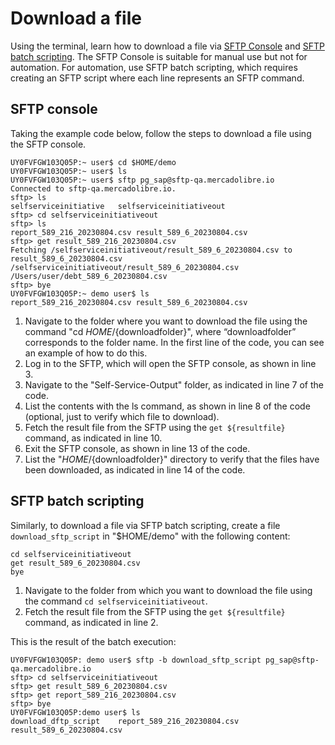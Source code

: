 # Download a file

Using the terminal, learn how to download a file via [SFTP Console](/developers/es/docs/links-and-debts/integration-configuration/download#bookmark_consola_sftp) and [SFTP batch scripting](/developers/es/docs/links-and-debts/integration-configuration/download#bookmark_sftp_batch_scripting). The SFTP Console is suitable for manual use but not for automation. For automation, use SFTP batch scripting, which requires creating an SFTP script where each line represents an SFTP command.

## SFTP console

Taking the example code below, follow the steps to download a file using the SFTP console.

```terminal
UY0FVFGW103Q05P:~ user$ cd $HOME/demo
UY0FVFGW103Q05P:~ user$ ls
UY0FVFGW103Q05P:~ user$ sftp pg_sap@sftp-qa.mercadolibre.io
Connected to sftp-qa.mercadolibre.io.
sftp> ls
selfserviceinitiative	selfserviceinitiativeout
sftp> cd selfserviceinitiativeout
sftp> ls
report_589_216_20230804.csv	result_589_6_20230804.csv
sftp> get result_589_216_20230804.csv
Fetching /selfserviceinitiativeout/result_589_6_20230804.csv to result_589_6_20230804.csv
/selfserviceinitiativeout/result_589_6_20230804.csv
/Users/user/debt_589_6_20230804.csv
sftp> bye
UY0FVFGW103Q05P:~ demo user$ ls
report_589_216_20230804.csv result_589_6_20230804.csv
```

1. Navigate to the folder where you want to download the file using the command "cd $HOME/${downloadfolder}", where “downloadfolder” corresponds to the folder name. In the first line of the code, you can see an example of how to do this.
2. Log in to the SFTP, which will open the SFTP console, as shown in line 3.
3. Navigate to the "Self-Service-Output" folder, as indicated in line 7 of the code.
4. List the contents with the ls command, as shown in line 8 of the code (optional, just to verify which file to download).
5. Fetch the result file from the SFTP using the `get ${resultfile}` command, as indicated in line 10.
6. Exit the SFTP console, as shown in line 13 of the code.
7. List the "$HOME/${downloadfolder}" directory to verify that the files have been downloaded, as indicated in line 14 of the code.

## SFTP batch scripting

Similarly, to download a file via SFTP batch scripting, create a file `download_sftp_script` in "$HOME/demo" with the following content:

```terminal
cd selfserviceinitiativeout
get result_589_6_20230804.csv
bye
```

1. Navigate to the folder from which you want to download the file using the command `cd selfserviceinitiativeout`.
2. Fetch the result file from the SFTP using the `get ${resultfile}` command, as indicated in line 2.

This is the result of the batch execution:

```terminal
UY0FVFGW103Q05P: demo user$ sftp -b download_sftp_script pg_sap@sftp-qa.mercadolibre.io
sftp> cd selfserviceinitiativeout
sftp> get result_589_6_20230804.csv
sftp> get report_589_216_20230804.csv
sftp> bye
UY0FVFGW103Q05P:demo user$ ls
download_dftp_script	report_589_216_20230804.csv	result_589_6_20230804.csv
```